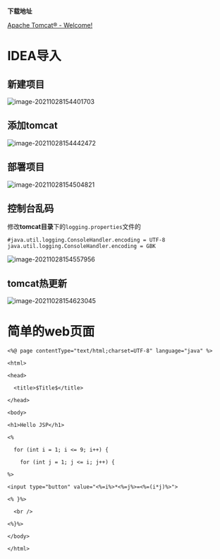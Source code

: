 **下载地址**

[Apache Tomcat® - Welcome!](https://tomcat.apache.org/)

# IDEA导入

## 新建项目

![image-20211028154401703](https://raw.githubusercontent.com/731016/imgSave/master/note_img202110281544101.png)

## 添加tomcat

![image-20211028154442472](https://raw.githubusercontent.com/731016/imgSave/master/note_img202110281544719.png)

## 部署项目

![image-20211028154504821](https://raw.githubusercontent.com/731016/imgSave/master/note_img202110281545880.png)

## 控制台乱码

修改**tomcat目录**下的`logging.properties`文件的

```React
#java.util.logging.ConsoleHandler.encoding = UTF-8
java.util.logging.ConsoleHandler.encoding = GBK
```

![image-20211028154557956](https://raw.githubusercontent.com/731016/imgSave/master/note_img202110281546487.png)



## tomcat热更新

![image-20211028154623045](https://raw.githubusercontent.com/731016/imgSave/master/note_img202110281546282.png)

# 简单的web页面

```React
<%@ page contentType="text/html;charset=UTF-8" language="java" %>

<html>

<head>

  <title>$Title$</title>

</head>

<body>

<h1>Hello JSP</h1>

<%

  for (int i = 1; i <= 9; i++) {

    for (int j = 1; j <= i; j++) {

%>

<input type="button" value="<%=i%>*<%=j%>=<%=(i*j)%>">

<% }%>

  <br />

<%}%>

</body>

</html>
```
